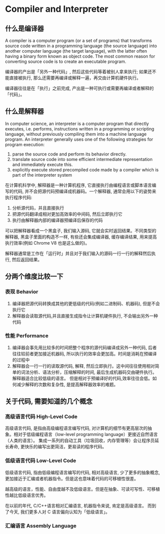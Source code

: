
# Compiler and Interpreter

## 什么是编译器

A compiler is a computer program (or a set of programs) that transforms source code written in a programming language (the source language) into another computer language (the target language), with the latter often having a binary form known as object code. The most common 
reason for converting source code is to create an executable program.

编译器的产出是「另外一种代码」, 然后这些代码等着被别人拿来执行; 如果还不能直接被执行, 那么还需要再编译或解释一遍，再交由计算机硬件执行。

编译器往往是在「执行」之前完成, 产出是一种可执行或需要再编译或者解释的「代码」。


## 什么是解释器

In computer science, an interpreter is a computer program that directly executes, i.e. performs, instructions written in a programming or scripting language, without previously compiling them into a machine language program. An interpreter generally uses one of the following strategies for program execution:

1. parse the source code and perform its behavior directly.
2. translate source code into some efficient intermediate representation and immediately execute this.
3. explicitly execute stored precompiled code made by a compiler which is part of the interpreter system


在计算机科学中, 解释器是一种计算机程序, 它直接执行由编程语言或脚本语言编写的代码, 并不会把源代码预编译成机器码。一个解释器, 通常会用以下的姿势来执行程序代码:

1. 分析源代码，并且直接执行
2. 把源代码翻译成相对更加高效率的中间码, 然后立即执行它
3. 执行由解释器内部的编译器预编译后保存的代码

可以把解释器看成一个黑盒子, 我们输入源码, 它就会实时返回结果。不同类型的解释器, 黑盒子里面的构造不一样, 有些还会集成编译器, 缓存编译结果, 用来提高执行效率(例如 Chrome V8 也是这么做的)。

解释器通常是工作在「运行时」并且对于我们输入的源码一行一行的解释然后执行, 然后返回结果。


## 分两个维度比较一下

### 表现 Behavior

1. 编译器把源代码转换成其他的更低级的代码(例如二进制码、机器码), 但是不会执行它
2. 解释器会读取源代码,并且直接生成指令让计算机硬件执行, 不会输出另外一种代码


### 性能 Performance

1. 编译器会事先用比较多的时间把整个程序的源代码编译成另外一种代码, 后者往往较前者更加接近机器码, 所以执行的效率会更加高。时间是消耗在预编译的过程中
2. 解释器会一行一行的读取源代码, 解释, 然后立即执行。这中间往往使用相对简单的词法分析、语法分析，压缩解释的时间, 最后生成机器码交由硬件执行。解释器适合比较低级的语言。
   但是相对于预编译好的代码,效率往往会低。如何减少解释的次数和复杂性, 是提高解释器效率的难题。



## 关于代码, 需要知道的几个概念

### 高级语言代码 High-Level Code

高级语言代码, 是指由高级编程语言编写代码, 对计算机的细节有更高层次的抽象。相对于低级编程语言（low-level programming language）更接近自然语言（人类的语言）。
集成一系列的自动工具（垃圾回收，内存管理等）会让程序员延长寿命, 更快乐的编写出更简洁，更易读的程序代码。


### 低级语言代码 Low-Level Code

低级语言代码, 指由低级编程语言编写的代码, 相对高级语言, 少了更多的抽象概念, 更加接近于汇编或者机器指令。但是这也意味着代码的可移植性很差。

越高级的语言，性能、自由度越不及低级语言。但是在抽象、可读可写性、可移植性越比低级语言优秀。

在以前的年代, C/C++语言相对汇编语言, 机器指令来说, 肯定是高级语言。
而到了今天, 我们更多人对 C 语言偏向认知为「低级语言」。


### 汇编语言 Assembly Language


